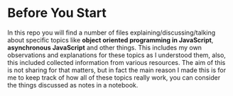 # Before You Start

In this repo you will find a number of files explaining/discussing/talking about specific topics like **object oriented programming in JavaScript**, **asynchronous JavaScript** and other things. This includes my own observations and explanations for these topics as I understood them, also, this included collected information from various resources. The aim of this is not sharing for that matters, but in fact the main reason I made this is for me to keep track of how all of these topics really work, you can consider the things discussed as notes in a notebook.
